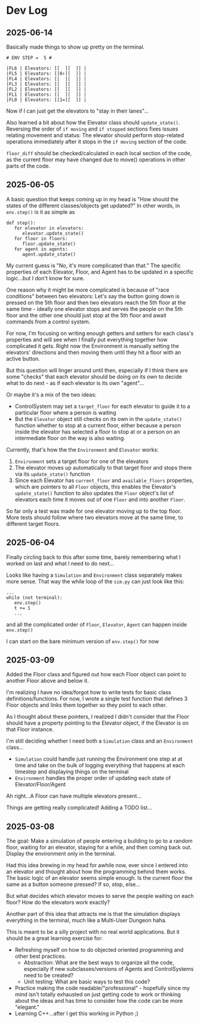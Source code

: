 # Dev Log

## 2025-06-14

Basically made things to show up pretty on the terminal.

```
# ENV STEP =  5 #

|FL6 | Elevators: [[  ][  ]] |
|FL5 | Elevators: [[0↑][  ]] |
|FL4 | Elevators: [[  ][  ]] |
|FL3 | Elevators: [[  ][  ]] |
|FL2 | Elevators: [[  ][  ]] |
|FL1 | Elevators: [[  ][  ]] |
|FL0 | Elevators: [[1=][  ]] |
```

Now if I can just get the elevators to "stay in their lanes"...

Also learned a bit about how the Elevator class should `update_state()`. Reversing the order of `if moving` and `if stopped` sections fixes issues relating movement and status: The elevator should perform stop-related operations immediately after it stops in the `if moving` section of the code.

`floor_diff` should be checked/calculated in each local section of the code, as the current floor may have changed due to move() operations in other parts of the code.

## 2025-06-05

A basic question that keeps coming up in my head is "How should the states of the different classes/objects get updated?" In other words, in `env.step()` is it as simple as

```
def step():
   for elevator in elevators:
      elevator.update_state()
   for floor in floors:
      floor.update_state()
   for agent in agents:
      agent.update_state()
```

My current guess is "No, it's more complicated than that." The specific properties of each Elevator, Floor, and Agent has to be updated in a specific logic...but I don't know for sure.

One reason why it might be more complicated is because of "race conditions" between two elevators: Let's say the button going down is pressed on the 5th floor and then two elevators reach the 5th floor at the same time - ideally one elevator stops and serves the people on the 5th floor and the other one should just stop at the 5th floor and await commands from a control system.

For now, I'm focusing on writing enough getters and setters for each class's properties and will see when I finally put everything together how complicated it gets. Right now the Environment is manually setting the elevators' directions and then moving them until they hit a floor with an active button.

But this question will linger around until then, especially if I think there are some "checks" that each elevator should be doing on its own to decide what to do next - as if each elevator is its own "agent"...

Or maybe it's a mix of the two ideas:
 - ControlSystem may set a `target_floor` for each elevator to guide it to a particular floor where a person is waiting
 - But the `Elevator` object still checks on its own in the `update_state()` function whether to stop at a current floor, either because a person inside the elevator has selected a floor to stop at or a person on an intermediate floor on the way is also waiting.


Currently, that's how the the `Environment` and `Elevator` works:

 1. `Environment` sets a target floor for one of the elevators
 2. The elevator moves up automatically to that target floor and stops there via its `update_state()` function
 3. Since each Elevator has `current_floor` and `available_floors` properties, which are pointers to all `Floor` objects, this enables the Elevator's `update_state()` function to also updates the `Floor` object's list of elevators each time it moves out of one `Floor` and into another `Floor`.

So far only a test was made for one elevator moving up to the top floor. More tests should follow where two elevators move at the same time, to different target floors. 

## 2025-06-04

Finally circling back to this after some time, barely remembering what I worked on last and what I need to do next...

Looks like having a `Simulation` and `Environment` class separately makes more sense. That way the while loop of the `sim.py` can just look like this:

```
...
while (not terminal):
   env.step()
   t += 1
   ...
```

and all the complicated order of `Floor`, `Elevator`, `Agent` can happen inside `env.step()`

I can start on the bare minimum version of `env.step()` for now

## 2025-03-09

Added the Floor class and figured out how each Floor object can point to another Floor above and below it.

I'm realizing I have no idea/forgot how to write tests for basic class definitions/functions. For now, I wrote a single test function that defines 3 Floor objects and links them together so they point to each other.

As I thought about these pointers, I realized I didn't consider that the Floor should have a property pointing to the Elevator object, if the Elevator is on that Floor instance.

I'm still deciding whether I need both a `Simulation` class and an `Environment` class...
 - `Simulation` could handle just running the Environment one step at at time and take on the bulk of logging everything that happens at each timestep and displaying things on the terminal
 - `Environment` handles the proper order of updating each state of Elevator/Floor/Agent

Ah right...A Floor can have multiple elevators present...

Things are getting really complicated! Adding a TODO list...

## 2025-03-08

The goal: Make a simulation of people entering a building to go to a random floor, waiting for an elevator, staying for a while, and then coming back out. Display the environment only in the terminal. 

Had this idea brewing in my head for awhile now, ever since I entered into an elevator and thought about how the programming behind them works. The basic logic of an elevator seems simple enough. Is the current floor the same as a button someone pressed? If so, stop, else...

But what decides which elevator moves to serve the people waiting on each floor? How do the elevators work exactly?

Another part of this idea that attracts me is that the simulation displays everything in the terminal, much like a Multi-User Dungeon haha.

This is meant to be a silly project with no real world applications. But it should be a great learning exercise for:

 - Refreshing myself on how to do objected oriented programming and other best practices.
   - Abstraction: What are the best ways to organize all the code, especially if new subclasses/versions of Agents and ControlSystems need to be created?
   - Unit testing: What are basic ways to test this code?
 - Practice making the code readable/"professional" - hopefully since my mind isn't totally exhausted on just getting code to work or thinking about the ideas and has time to consider how the code can be more "elegant."
 - Learning C++...after I get this working in Python ;)

